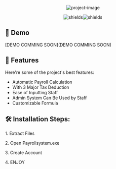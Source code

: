 <p align="center"><img src="https://socialify.git.ci/Nerdesthh/Payroll-System/image?description=1&amp;language=1&amp;name=1&amp;owner=1&amp;stargazers=1&amp;theme=Light" alt="project-image"></p>

<p align="center"><img src="https://img.shields.io/badge/Programming_Language-C%23-purple" alt="shields"><img src="https://img.shields.io/badge/Project_Status-COMPLETE-green" alt="shields"></p>

<h2>🚀 Demo</h2>

[DEMO COMMING SOON](DEMO COMMING SOON)

  
  
<h2>🧐 Features</h2>

Here're some of the project's best features:

*   Automatic Payroll Calculation
*   With 3 Major Tax Deduction
*   Ease of Inputting Staff
*   Admin System Can Be Used by Staff
*   Customizable Formula

<h2>🛠️ Installation Steps:</h2>

<p>1. Extract Files</p>

<p>2. Open Payrollsystem.exe</p>

<p>3. Create Account</p>

<p>4. ENJOY</p>
